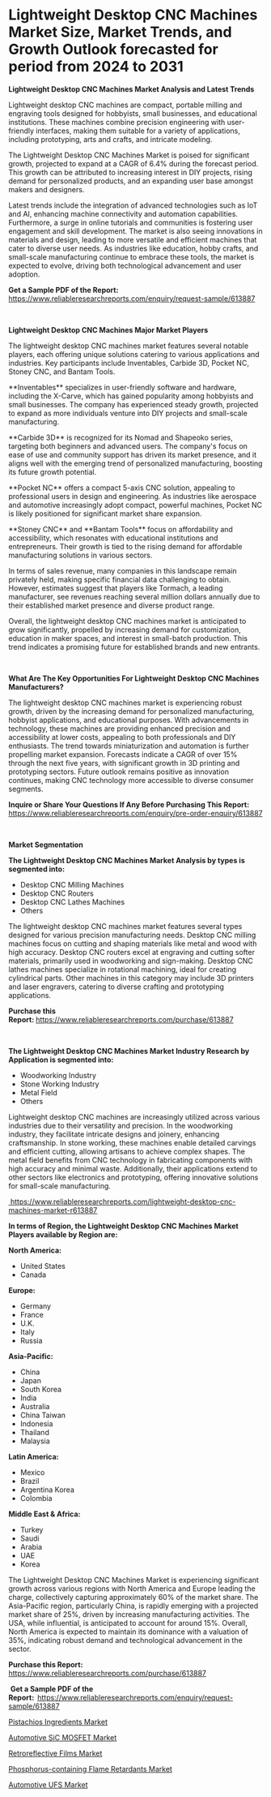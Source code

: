 <p><h1>Lightweight Desktop CNC Machines Market Size, Market Trends, and Growth Outlook forecasted for period from 2024 to 2031</h1></p><p><strong>Lightweight Desktop CNC Machines Market Analysis and Latest Trends</strong></p>
<p><p>Lightweight desktop CNC machines are compact, portable milling and engraving tools designed for hobbyists, small businesses, and educational institutions. These machines combine precision engineering with user-friendly interfaces, making them suitable for a variety of applications, including prototyping, arts and crafts, and intricate modeling. </p><p>The Lightweight Desktop CNC Machines Market is poised for significant growth, projected to expand at a CAGR of 6.4% during the forecast period. This growth can be attributed to increasing interest in DIY projects, rising demand for personalized products, and an expanding user base amongst makers and designers. </p><p>Latest trends include the integration of advanced technologies such as IoT and AI, enhancing machine connectivity and automation capabilities. Furthermore, a surge in online tutorials and communities is fostering user engagement and skill development. The market is also seeing innovations in materials and design, leading to more versatile and efficient machines that cater to diverse user needs. As industries like education, hobby crafts, and small-scale manufacturing continue to embrace these tools, the market is expected to evolve, driving both technological advancement and user adoption.</p></p>
<p><strong>Get a Sample PDF of the Report:&nbsp;</strong> <a href="https://www.reliableresearchreports.com/enquiry/request-sample/613887?utm_campaign=16&utm_medium=2&utm_source=Github&utm_content=ia&utm_term=30092024&utm_id=lightweight-desktop-cnc-machines">https://www.reliableresearchreports.com/enquiry/request-sample/613887</a></p>
<p>&nbsp;</p>
<p><strong>Lightweight Desktop CNC Machines Major Market Players</strong></p>
<p><p>The lightweight desktop CNC machines market features several notable players, each offering unique solutions catering to various applications and industries. Key participants include Inventables, Carbide 3D, Pocket NC, Stoney CNC, and Bantam Tools.</p><p>**Inventables** specializes in user-friendly software and hardware, including the X-Carve, which has gained popularity among hobbyists and small businesses. The company has experienced steady growth, projected to expand as more individuals venture into DIY projects and small-scale manufacturing.</p><p>**Carbide 3D** is recognized for its Nomad and Shapeoko series, targeting both beginners and advanced users. The company's focus on ease of use and community support has driven its market presence, and it aligns well with the emerging trend of personalized manufacturing, boosting its future growth potential.</p><p>**Pocket NC** offers a compact 5-axis CNC solution, appealing to professional users in design and engineering. As industries like aerospace and automotive increasingly adopt compact, powerful machines, Pocket NC is likely positioned for significant market share expansion.</p><p>**Stoney CNC** and **Bantam Tools** focus on affordability and accessibility, which resonates with educational institutions and entrepreneurs. Their growth is tied to the rising demand for affordable manufacturing solutions in various sectors.</p><p>In terms of sales revenue, many companies in this landscape remain privately held, making specific financial data challenging to obtain. However, estimates suggest that players like Tormach, a leading manufacturer, see revenues reaching several million dollars annually due to their established market presence and diverse product range.</p><p>Overall, the lightweight desktop CNC machines market is anticipated to grow significantly, propelled by increasing demand for customization, education in maker spaces, and interest in small-batch production. This trend indicates a promising future for established brands and new entrants.</p></p>
<p>&nbsp;</p>
<p><strong>What Are The Key Opportunities For Lightweight Desktop CNC Machines Manufacturers?</strong></p>
<p><p>The lightweight desktop CNC machines market is experiencing robust growth, driven by the increasing demand for personalized manufacturing, hobbyist applications, and educational purposes. With advancements in technology, these machines are providing enhanced precision and accessibility at lower costs, appealing to both professionals and DIY enthusiasts. The trend towards miniaturization and automation is further propelling market expansion. Forecasts indicate a CAGR of over 15% through the next five years, with significant growth in 3D printing and prototyping sectors. Future outlook remains positive as innovation continues, making CNC technology more accessible to diverse consumer segments.</p></p>
<p><strong>Inquire or Share Your Questions If Any Before Purchasing This Report:</strong> <a href="https://www.reliableresearchreports.com/enquiry/pre-order-enquiry/613887?utm_campaign=16&utm_medium=2&utm_source=Github&utm_content=ia&utm_term=30092024&utm_id=lightweight-desktop-cnc-machines">https://www.reliableresearchreports.com/enquiry/pre-order-enquiry/613887</a></p>
<p>&nbsp;</p>
<p><strong>Market Segmentation</strong></p>
<p><strong>The Lightweight Desktop CNC Machines Market Analysis by types is segmented into:</strong></p>
<p><ul><li>Desktop CNC Milling Machines</li><li>Desktop CNC Routers</li><li>Desktop CNC Lathes Machines</li><li>Others</li></ul></p>
<p><p>The lightweight desktop CNC machines market features several types designed for various precision manufacturing needs. Desktop CNC milling machines focus on cutting and shaping materials like metal and wood with high accuracy. Desktop CNC routers excel at engraving and cutting softer materials, primarily used in woodworking and sign-making. Desktop CNC lathes machines specialize in rotational machining, ideal for creating cylindrical parts. Other machines in this category may include 3D printers and laser engravers, catering to diverse crafting and prototyping applications.</p></p>
<p><strong>Purchase this Report:&nbsp;</strong><a href="https://www.reliableresearchreports.com/purchase/613887?utm_campaign=16&utm_medium=2&utm_source=Github&utm_content=ia&utm_term=30092024&utm_id=lightweight-desktop-cnc-machines">https://www.reliableresearchreports.com/purchase/613887</a></p>
<p>&nbsp;</p>
<p><strong>The Lightweight Desktop CNC Machines Market Industry Research by Application is segmented into:</strong></p>
<p><ul><li>Woodworking Industry</li><li>Stone Working Industry</li><li>Metal Field</li><li>Others</li></ul></p>
<p><p>Lightweight desktop CNC machines are increasingly utilized across various industries due to their versatility and precision. In the woodworking industry, they facilitate intricate designs and joinery, enhancing craftsmanship. In stone working, these machines enable detailed carvings and efficient cutting, allowing artisans to achieve complex shapes. The metal field benefits from CNC technology in fabricating components with high accuracy and minimal waste. Additionally, their applications extend to other sectors like electronics and prototyping, offering innovative solutions for small-scale manufacturing.</p></p>
<p><a href="https://www.reliableresearchreports.com/lightweight-desktop-cnc-machines-market-r613887?utm_campaign=16&utm_medium=2&utm_source=Github&utm_content=ia&utm_term=30092024&utm_id=lightweight-desktop-cnc-machines">&nbsp;https://www.reliableresearchreports.com/lightweight-desktop-cnc-machines-market-r613887</a></p>
<p><strong>In terms of Region, the Lightweight Desktop CNC Machines Market Players available by Region are:</strong></p>
<p>
    <p> <strong> North America: </strong>
        <ul>
            <li>United States</li>
            <li>Canada</li>
        </ul>
        </p> 
    <p> <strong> Europe: </strong>
        <ul>
            <li>Germany</li>
            <li>France</li>
            <li>U.K.</li>
            <li>Italy</li>
            <li>Russia</li>
        </ul>
        </p> 
    <p> <strong> Asia-Pacific: </strong>
        <ul>
            <li>China</li>
            <li>Japan</li>
            <li>South Korea</li>
            <li>India</li>
            <li>Australia</li>
            <li>China Taiwan</li>
            <li>Indonesia</li>
            <li>Thailand</li>
            <li>Malaysia</li>
        </ul>
        </p> 
    <p> <strong> Latin America: </strong>
        <ul>
            <li>Mexico</li>
            <li>Brazil</li>
            <li>Argentina Korea</li>
            <li>Colombia</li>
        </ul>
        </p> 
    <p> <strong> Middle East & Africa: </strong>
        <ul>
            <li>Turkey</li>
            <li>Saudi</li>
            <li>Arabia</li>
            <li>UAE</li>
            <li>Korea</li>
        </ul>
    </p>
    </p>
<p><p>The Lightweight Desktop CNC Machines Market is experiencing significant growth across various regions with North America and Europe leading the charge, collectively capturing approximately 60% of the market share. The Asia-Pacific region, particularly China, is rapidly emerging with a projected market share of 25%, driven by increasing manufacturing activities. The USA, while influential, is anticipated to account for around 15%. Overall, North America is expected to maintain its dominance with a valuation of 35%, indicating robust demand and technological advancement in the sector.</p></p>
<p><strong>Purchase this Report: </strong><a href="https://www.reliableresearchreports.com/purchase/613887?utm_campaign=16&utm_medium=2&utm_source=Github&utm_content=ia&utm_term=30092024&utm_id=lightweight-desktop-cnc-machines">https://www.reliableresearchreports.com/purchase/613887</a></p>
<p>&nbsp;<strong>Get a Sample PDF of the Report:&nbsp;&nbsp;</strong><a href="https://www.reliableresearchreports.com/enquiry/request-sample/613887?utm_campaign=16&utm_medium=2&utm_source=Github&utm_content=ia&utm_term=30092024&utm_id=lightweight-desktop-cnc-machines">https://www.reliableresearchreports.com/enquiry/request-sample/613887</a></p>
<p><strong></strong></p>
<p><p><a href="https://www.linkedin.com/pulse/driving-factors-behind-pistachios-ingredients-market-trends-y0euc?utm_campaign=16&utm_medium=2&utm_source=Github&utm_content=ia&utm_term=30092024&utm_id=lightweight-desktop-cnc-machines">Pistachios Ingredients Market</a></p><p><a href="https://issuu.com/reportprime-2/docs/automotive-sic-mosfet-market-size-2_77c97bff48044c?utm_campaign=16&utm_medium=2&utm_source=Github&utm_content=ia&utm_term=30092024&utm_id=lightweight-desktop-cnc-machines">Automotive SiC MOSFET Market</a></p><p><a href="https://github.com/MarciaRunte/Market-Research-Report-List-1/blob/main/retroreflective-films-market.md?utm_campaign=16&utm_medium=2&utm_source=Github&utm_content=ia&utm_term=30092024&utm_id=lightweight-desktop-cnc-machines">Retroreflective Films Market</a></p><p><a href="https://github.com/MariaWashington76/Market-Research-Report-List-1/blob/main/phosphorus-containing-flame-retardants-market.md?utm_campaign=16&utm_medium=2&utm_source=Github&utm_content=ia&utm_term=30092024&utm_id=lightweight-desktop-cnc-machines">Phosphorus-containing Flame Retardants Market</a></p><p><a href="https://issuu.com/reportprime-2/docs/automotive-ufs-market-size-2030.ppt_5aae18a8f33615?utm_campaign=16&utm_medium=2&utm_source=Github&utm_content=ia&utm_term=30092024&utm_id=lightweight-desktop-cnc-machines">Automotive UFS Market</a></p></p>